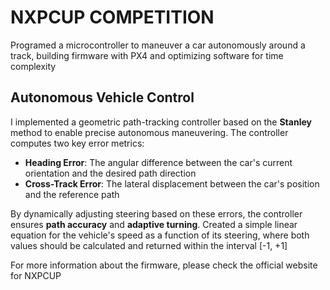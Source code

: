 # NXPCUP COMPETITION

Programed a microcontroller to maneuver a car autonomously around a track, building firmware with PX4 and optimizing software for time complexity

## Autonomous Vehicle Control

I implemented a geometric path-tracking controller based on the **Stanley** method to enable precise autonomous maneuvering. The controller computes two key error metrics:

- **Heading Error**: The angular difference between the car's current orientation and the desired path direction
- **Cross-Track Error**: The lateral displacement between the car's position and the reference path

By dynamically adjusting steering based on these errors, the controller ensures **path accuracy** and **adaptive turning**. Created a simple linear equation for the vehicle's speed as a function of its steering, where both values should be calculated and returned within the interval [-1, +1]

For more information about the firmware, please check the official website for NXPCUP